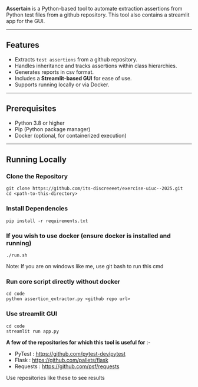 **Assertain** is a Python-based tool to automate extraction assertions from Python test files from a github repository. This tool also contains a streamlit app for the GUI.

---

## Features

- Extracts `test assertions` from a github repository.
- Handles inheritance and tracks assertions within class hierarchies.
- Generates reports in csv format.
- Includes a **Streamlit-based GUI** for ease of use.
- Supports running locally or via Docker.

---

## Prerequisites

- Python 3.8 or higher
- Pip (Python package manager)
- Docker (optional, for containerized execution)

---

## Running Locally

### Clone the Repository
```
git clone https://github.com/its-discreeeet/exercise-uiuc--2025.git
cd <path-to-this-directory>
```

### Install Dependencies
```
pip install -r requirements.txt
```

### If you wish to use docker (ensure docker is installed and running)
```
./run.sh
```
Note: If you are on windows like me, use git bash to run this cmd

### Run core script directly without docker
```
cd code
python assertion_extractor.py <github repo url>
```

### Use streamlit GUI
```
cd code
streamlit run app.py
```

**A few of the repositories for which this tool is useful for** :-
- PyTest : https://github.com/pytest-dev/pytest
- Flask : https://github.com/pallets/flask
- Requests : https://github.com/psf/requests

Use repositories like these to see results
